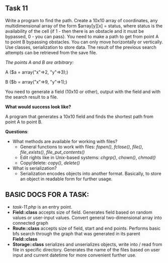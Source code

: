 ## **Task 11**

Write a program to find the path. Create a 10x10 array of coordinates, any multidimensional array of the form $array[y][x] = status, where status is the availability of the cell (if 1 - then there is an obstacle and it must be bypassed, 0 - you can pass). You need to make a path to get from point A to point B bypassing obstacles. You can only move horizontally or vertically. Use classes, serialization to store data. The result of the previous search attempts can be retrieved from the save file.

*The points A and B are arbitrary:*

A ($a = array("x"=>2, "y"=>3);)

B ($b = array("x"=>9, "y"=>1);)

You need to generate a field (10x10 or other), output with the field and with the search result to a file.

**What would success look like?**

A program that generates a 10x10 field and finds the shortest path from point A to point B.

**Questions**: 
- What methods are available for working with files? 
  - General functions to work with files: *fopen()*, *fclose()*, *file()*, *file_exists()*, *file_put_contents()*
  - Edit rights like in Unix-based systems: *chgrp()*, *chown()*, *chmod()* 
  - Copy/delete: *copy()*, *delete()*
- What is serialization?
  - Serialization encodes objects into another format. Basically, to store an object in readable form for further usage. 

## BASIC DOCS FOR A TASK:

- *task-11.php* is an entry point.
- **Field::class** accepts size of field. Generates field based on random values or user-input values. Convert general two-dimensional array into connected graph
- **Route::class** accepts size of field, start and end points. Performs basic bfs search through the graph that was generated in its parent **Field::class**
- **Storage::class** serializes and unserializes objects, write into / read from file in specific directory. Generates the name of the files based on user input and current datetime for more convenient further use. 


